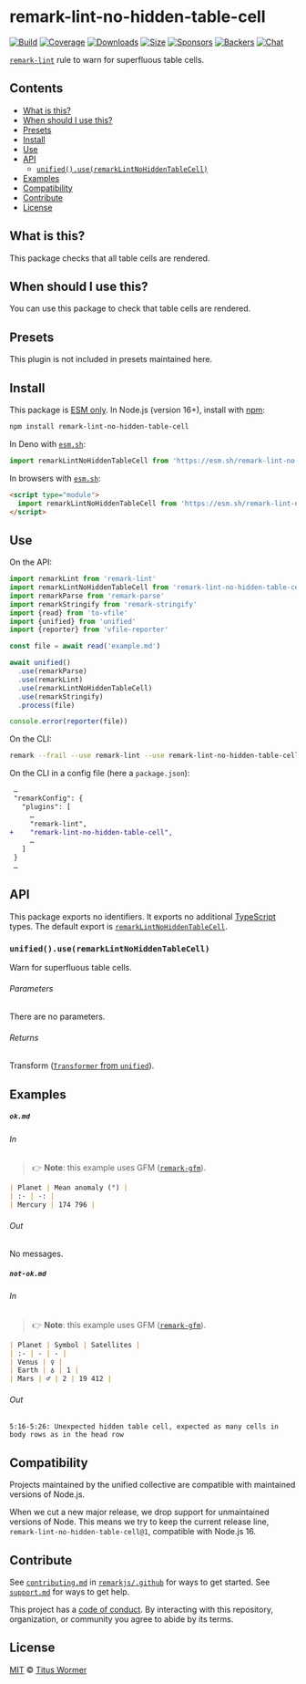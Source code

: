 <!--This file is generated-->

# remark-lint-no-hidden-table-cell

[![Build][badge-build-image]][badge-build-url]
[![Coverage][badge-coverage-image]][badge-coverage-url]
[![Downloads][badge-downloads-image]][badge-downloads-url]
[![Size][badge-size-image]][badge-size-url]
[![Sponsors][badge-funding-sponsors-image]][badge-funding-url]
[![Backers][badge-funding-backers-image]][badge-funding-url]
[![Chat][badge-chat-image]][badge-chat-url]

[`remark-lint`][github-remark-lint] rule to warn for superfluous table cells.

## Contents

* [What is this?](#what-is-this)
* [When should I use this?](#when-should-i-use-this)
* [Presets](#presets)
* [Install](#install)
* [Use](#use)
* [API](#api)
  * [`unified().use(remarkLintNoHiddenTableCell)`](#unifieduseremarklintnohiddentablecell)
* [Examples](#examples)
* [Compatibility](#compatibility)
* [Contribute](#contribute)
* [License](#license)

## What is this?

This package checks that all table cells are rendered.

## When should I use this?

You can use this package to check that table cells are rendered.

## Presets

This plugin is not included in presets maintained here.

## Install

This package is [ESM only][github-gist-esm].
In Node.js (version 16+),
install with [npm][npm-install]:

```sh
npm install remark-lint-no-hidden-table-cell
```

In Deno with [`esm.sh`][esm-sh]:

```js
import remarkLintNoHiddenTableCell from 'https://esm.sh/remark-lint-no-hidden-table-cell@1'
```

In browsers with [`esm.sh`][esm-sh]:

```html
<script type="module">
  import remarkLintNoHiddenTableCell from 'https://esm.sh/remark-lint-no-hidden-table-cell@1?bundle'
</script>
```

## Use

On the API:

```js
import remarkLint from 'remark-lint'
import remarkLintNoHiddenTableCell from 'remark-lint-no-hidden-table-cell'
import remarkParse from 'remark-parse'
import remarkStringify from 'remark-stringify'
import {read} from 'to-vfile'
import {unified} from 'unified'
import {reporter} from 'vfile-reporter'

const file = await read('example.md')

await unified()
  .use(remarkParse)
  .use(remarkLint)
  .use(remarkLintNoHiddenTableCell)
  .use(remarkStringify)
  .process(file)

console.error(reporter(file))
```

On the CLI:

```sh
remark --frail --use remark-lint --use remark-lint-no-hidden-table-cell .
```

On the CLI in a config file (here a `package.json`):

```diff
 …
 "remarkConfig": {
   "plugins": [
     …
     "remark-lint",
+    "remark-lint-no-hidden-table-cell",
     …
   ]
 }
 …
```

## API

This package exports no identifiers.
It exports no additional [TypeScript][typescript] types.
The default export is
[`remarkLintNoHiddenTableCell`][api-remark-lint-no-hidden-table-cell].

### `unified().use(remarkLintNoHiddenTableCell)`

Warn for superfluous table cells.

###### Parameters

There are no parameters.

###### Returns

Transform ([`Transformer` from `unified`][github-unified-transformer]).

## Examples

##### `ok.md`

###### In

> 👉 **Note**: this example uses
> GFM ([`remark-gfm`][github-remark-gfm]).

```markdown
| Planet | Mean anomaly (°) |
| :- | -: |
| Mercury | 174 796 |
```

###### Out

No messages.

##### `not-ok.md`

###### In

> 👉 **Note**: this example uses
> GFM ([`remark-gfm`][github-remark-gfm]).

```markdown
| Planet | Symbol | Satellites |
| :- | - | - |
| Venus | ♀ |
| Earth | ♁ | 1 |
| Mars | ♂ | 2 | 19 412 |
```

###### Out

```text
5:16-5:26: Unexpected hidden table cell, expected as many cells in body rows as in the head row
```

## Compatibility

Projects maintained by the unified collective are compatible with maintained
versions of Node.js.

When we cut a new major release, we drop support for unmaintained versions of
Node.
This means we try to keep the current release line,
`remark-lint-no-hidden-table-cell@1`,
compatible with Node.js 16.

## Contribute

See [`contributing.md`][github-dotfiles-contributing] in [`remarkjs/.github`][github-dotfiles-health] for ways
to get started.
See [`support.md`][github-dotfiles-support] for ways to get help.

This project has a [code of conduct][github-dotfiles-coc].
By interacting with this repository, organization, or community you agree to
abide by its terms.

## License

[MIT][file-license] © [Titus Wormer][author]

[api-remark-lint-no-hidden-table-cell]: #unifieduseremarklintnohiddentablecell

[author]: https://wooorm.com

[badge-build-image]: https://github.com/remarkjs/remark-lint/workflows/main/badge.svg

[badge-build-url]: https://github.com/remarkjs/remark-lint/actions

[badge-chat-image]: https://img.shields.io/badge/chat-discussions-success.svg

[badge-chat-url]: https://github.com/remarkjs/remark/discussions

[badge-coverage-image]: https://img.shields.io/codecov/c/github/remarkjs/remark-lint.svg

[badge-coverage-url]: https://codecov.io/github/remarkjs/remark-lint

[badge-downloads-image]: https://img.shields.io/npm/dm/remark-lint-no-hidden-table-cell.svg

[badge-downloads-url]: https://www.npmjs.com/package/remark-lint-no-hidden-table-cell

[badge-funding-backers-image]: https://opencollective.com/unified/backers/badge.svg

[badge-funding-sponsors-image]: https://opencollective.com/unified/sponsors/badge.svg

[badge-funding-url]: https://opencollective.com/unified

[badge-size-image]: https://img.shields.io/bundlejs/size/remark-lint-no-hidden-table-cell

[badge-size-url]: https://bundlejs.com/?q=remark-lint-no-hidden-table-cell

[esm-sh]: https://esm.sh

[file-license]: https://github.com/remarkjs/remark-lint/blob/main/license

[github-dotfiles-coc]: https://github.com/remarkjs/.github/blob/main/code-of-conduct.md

[github-dotfiles-contributing]: https://github.com/remarkjs/.github/blob/main/contributing.md

[github-dotfiles-health]: https://github.com/remarkjs/.github

[github-dotfiles-support]: https://github.com/remarkjs/.github/blob/main/support.md

[github-gist-esm]: https://gist.github.com/sindresorhus/a39789f98801d908bbc7ff3ecc99d99c

[github-remark-gfm]: https://github.com/remarkjs/remark-gfm

[github-remark-lint]: https://github.com/remarkjs/remark-lint

[github-unified-transformer]: https://github.com/unifiedjs/unified#transformer

[npm-install]: https://docs.npmjs.com/cli/install

[typescript]: https://www.typescriptlang.org
